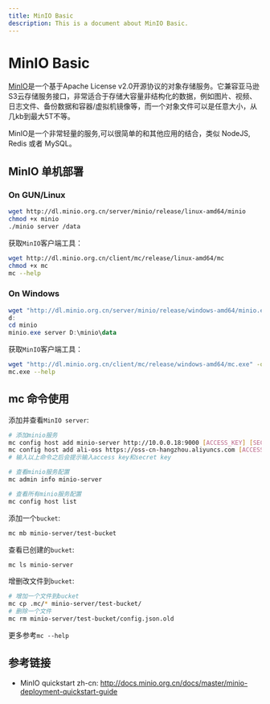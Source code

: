 ```yaml
---
title: MinIO Basic
description: This is a document about MinIO Basic.
---
```


# MinIO Basic

[MinIO](https://link.segmentfault.com/?url=https%3A%2F%2Fdocs.min.io%2Fcn%2F)是一个基于Apache License v2.0开源协议的对象存储服务。它兼容亚马逊S3云存储服务接口，非常适合于存储大容量非结构化的数据，例如图片、视频、日志文件、备份数据和容器/虚拟机镜像等，而一个对象文件可以是任意大小，从几kb到最大5T不等。

MinIO是一个非常轻量的服务,可以很简单的和其他应用的结合，类似 NodeJS, Redis 或者 MySQL。

## MinIO 单机部署

### On GUN/Linux

```bash
wget http://dl.minio.org.cn/server/minio/release/linux-amd64/minio
chmod +x minio
./minio server /data
```

获取`MinIO`客户端工具：

```bash
wget http://dl.minio.org.cn/client/mc/release/linux-amd64/mc
chmod +x mc
mc --help
```

### On Windows

```powershell
wget "http://dl.minio.org.cn/server/minio/release/windows-amd64/minio.exe" -outfile "D:\minio\minio.exe"
d:
cd minio
minio.exe server D:\minio\data
```

获取`MinIO`客户端工具：

```bash
wget "http://dl.minio.org.cn/client/mc/release/windows-amd64/mc.exe" -outfile "D:\minio\mc.exe"
mc.exe --help
```

## mc 命令使用

添加并查看`MinIO server`:

```bash
# 添加minio服务
mc config host add minio-server http://10.0.0.18:9000 [ACCESS_KEY] [SECRET_KEY]
mc config host add ali-oss https://oss-cn-hangzhou.aliyuncs.com [ACCESS_KEY] [SECRET_KEY]
# 输入以上命令之后会提示输入access key和secret key

# 查看minio服务配置
mc admin info minio-server

# 查看所有minio服务配置
mc config host list
```

添加一个`bucket`:

```bash
mc mb minio-server/test-bucket
```

查看已创建的`bucket`:

```bash
mc ls minio-server
```

增删改文件到`bucket`:

```bash
# 增加一个文件到bucket
mc cp .mc/* minio-server/test-bucket/
# 删除一个文件
mc rm minio-server/test-bucket/config.json.old
```

更多参考`mc --help`

## 参考链接

- MinIO quickstart zh-cn: http://docs.minio.org.cn/docs/master/minio-deployment-quickstart-guide